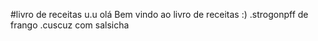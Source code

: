 #livro de receitas u.u
olá Bem vindo ao livro de receitas :)
.strogonpff de frango
.cuscuz com salsicha
